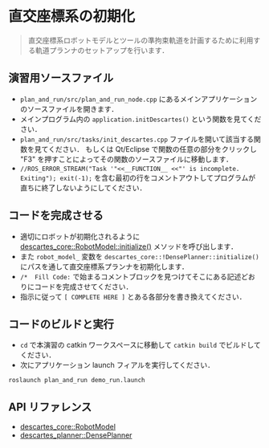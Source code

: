 <!--
# Initialize Descartes
>This exercise consist of setting up the Descartes Robot Model and Path Planner that our node will use to plan a path from a semi-constrained trajectory of the tool.
-->

# 直交座標系の初期化
> 直交座標系ロボットモデルとツールの準拘束軌道を計画するために利用する軌道プランナのセットアップを行います．

<!--
## Locate Exercise Source File

  * Go to the main application source file located in '''plan_and_run/src/plan_and_run_node.cpp'''.
  * In the main program , locate the function call to '''application.initDescartes()'''.
  * Go to the source file for that function located in the '''plan_and_run/src/tasks/init_descartes.cpp'''. Alternatively, in Eclipse you can click in any part of the function and press "F3" to bring up that file.
  * Comment out the first line containing the ```//ROS_ERROR_STREAM("Task '"<<__FUNCTION__ <<"' is incomplete. Exiting"); exit(-1);``` entry so that the function doesn't quit immediately.
-->

## 演習用ソースファイル

  * `plan_and_run/src/plan_and_run_node.cpp` にあるメインアプリケーションのソースファイルを開きます．
  * メインプログラム内の `application.initDescartes()` という関数を見てください．
  * `plan_and_run/src/tasks/init_descartes.cpp` ファイルを開いて該当する関数を見てください．
  もしくは Qt/Eclipse で関数の任意の部分をクリックし "F3" を押すことによってその関数のソースファイルに移動します．
  * `//ROS_ERROR_STREAM("Task '"<<__FUNCTION__ <<"' is incomplete. Exiting"); exit(-1);` を含む最初の行をコメントアウトしてプログラムが直ちに終了しないようにしてください．

<!--
## Complete Code

 * Invoke the [[descartes_core::RobotModel::initialize()|http://docs.ros.org/indigo/api/descartes_planner/html/classdescartes__planner_1_1DensePlanner.html#af6e9db3c1dec85046fc836136cf7b0fb]] method in order to properly initialize the robot.
 * Similarly, initialize the Descartes planner by passing the ''robot_model_'' variable into the '''descartes_core::!DensePlanner::initialize()''' method.
 * Find comment block that starts with ```/*  Fill Code:``` and complete as described.

 * Replace every instance of ```[ COMPLETE HERE ]``` accordingly.
-->

## コードを完成させる

 * 適切にロボットが初期化されるように [descartes_core::RobotModel::initialize()](http://docs.ros.org/indigo/api/descartes_planner/html/classdescartes__planner_1_1DensePlanner.html#af6e9db3c1dec85046fc836136cf7b0fb) メソッドを呼び出します．
 * また `robot_model_` 変数を `descartes_core::!DensePlanner::initialize()` にパスを通して直交座標系プランナを初期化します．
 * `/*  Fill Code:` で始まるコメントブロックを見つけてそこにある記述どおりにコードを完成させてください．
 * 指示に従って `[ COMPLETE HERE ]` とある各部分を書き換えてください．

<!--
## Build Code and Run

 * `cd` into your catkin workspace and run `catkin build`
 * Then run the application launch file:
```
roslaunch plan_and_run demo_run.launch
```
-->

## コードのビルドと実行

 * `cd` で本演習の catkin ワークスペースに移動して `catkin build` でビルドしてください．
 * 次にアプリケーション launch フィアルを実行してください．
```
roslaunch plan_and_run demo_run.launch
```

<!-- ## API References -->
## API リファレンス

* [descartes_core::RobotModel](http://docs.ros.org/indigo/api/descartes_core/html/classdescartes__core_1_1RobotModel.html)
* [descartes_planner::DensePlanner](http://docs.ros.org/indigo/api/descartes_planner/html/classdescartes__planner_1_1DensePlanner.html)
